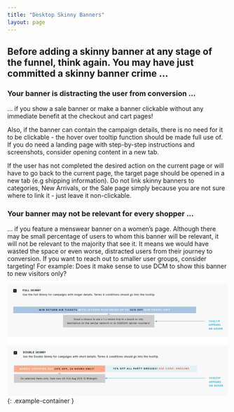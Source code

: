 ```yaml
---
title: "Desktop Skinny Banners"
layout: page
---
```


## Before adding a skinny banner at any stage of the funnel, think again. You may have just committed a skinny banner crime …

### Your banner is distracting the user from conversion …

… if you show a sale banner or make a banner clickable without any immediate benefit at the checkout
and cart pages!

Also, if the banner can contain the campaign details, there is no need for it to be clickable - the hover
over tooltip function should be made full use of.
If you do need a landing page with step-by-step instructions and screenshots, consider opening content
in a new tab.

If the user has not completed the desired action on the current page or will have to go back to the
current page, the target page should be opened in a new tab (e.g shipping information).
Do not link skinny banners to categories, New Arrivals, or the Sale page simply because you are not sure
where to link it - just leave it non-clickable.

### Your banner may not be relevant for every shopper …

… if you feature a menswear banner on a women’s page. Although there may be small percentage
of users to whom this banner will be relevant, it will not be relevant to the majority that see it. It
means we would have wasted the space or even worse, distracted users from their journey to conversion.
If you want to reach out to smaller user groups, consider targeting! For example: Does it make
sense to use DCM to show this banner to new visitors only?

![Banner Type - Brand](/assets/images/content/onsite/desktop/skinny-banner-intro.jpg)
{: .example-container }
